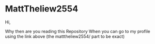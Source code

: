 # MattTheliew2554
Hi,

Why then are you reading this Repository When you can go to my profile using the link above (the matttheliew2554/ part to be exact)
